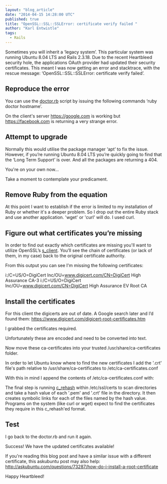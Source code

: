 ```yaml
---
layout: "blog_article"
date: "2014-04-15 14:28:00 UTC"
published: true
title: "OpenSSL::SSL::SSLError: certificate verify failed "
author: "Karl Entwistle"
tags:
  - Rails
---
```


Sometimes you will inherit a ‘legacy system’. This particular system was running Ubuntu 8.04 LTS and Rails 2.3.18. Due to the recent Heartbleed security hole, the applications OAuth provider had updated their security certificates. This meant I was now getting an error and stacktrace, with the rescue message: ‘OpenSSL::SSL::SSLError: certificate verify failed’.

## Reproduce the error
You can use the [doctor.rb](http://raw.githubusercontent.com/mislav/ssl-tools/8b3dec4bedcc725a142fa9bc297610f8d09f5d9d/doctor.rb) script by issuing the following commands ‘ruby doctor hostname’.

<script src="https://gist.github.com/karlentwistle/10739717.js?file=Using the doctor script"></script>

On the client's server https://google.com is working but https://facebook.com is returning a very strange error.

<script src="https://gist.github.com/karlentwistle/10739717.js?file=Output from doctor"></script>

## Attempt to upgrade

<script src="https://gist.github.com/karlentwistle/10739717.js?file=Update install packages"></script>

Normally this would utilise the package manager ‘apt’ to fix the issue. However, if you’re running Ubuntu 8.04 LTS you’re quickly going to find that the ‘Long Term Support’ is over. And all the packages are returning a 404.

You're on your own now...

Take a moment to contemplate your predicament.

## Remove Ruby from the equation

At this point I want to establish if the error is limited to my installation of Ruby or whether it's a deeper problem. So I drop out the entire Ruby stack and use another application. 'wget' or 'curl' will do. I used curl.

<script src="https://gist.github.com/karlentwistle/10739717.js?file=curl facebook"></script>

## Figure out what certificates you’re missing

In order to find out exactly which certificates are missing you'll want to utilize OpenSSL’s [s_client](http://www.openssl.org/docs/apps/s_client.html). You’ll see the chain of certificates (or lack of them, in my case) back to the original certificate authority.

<script src="https://gist.github.com/karlentwistle/10739717.js?file=openssl s_client -connect facebook"></script>

From this output you can see I'm missing the following certificates:

i:/C=US/O=DigiCert Inc/OU=www.digicert.com/CN=DigiCert High Assurance CA-3
i:/C=US/O=DigiCert Inc/OU=www.digicert.com/CN=DigiCert High Assurance EV Root CA

## Install the certificates

For this client the digicerts are out of date. A Google search later and I’d found them: https://www.digicert.com/digicert-root-certificates.htm

I grabbed the certificates required.

<script src="https://gist.github.com/karlentwistle/10739717.js?file=grab the certs"></script>
Unfortunately these are encoded and need to be converted into text.

<script src="https://gist.github.com/karlentwistle/10739717.js?file=convert encoded .crt to plaintext .crt"></script>
Now move these ca-certificates into your trusted /usr/share/ca-certificates folder.

<script src="https://gist.github.com/karlentwistle/10739717.js?file=move the certs"></script>

In order to let Ubuntu know where to find the new certificates I add the '.crt' file's path relative to /usr/share/ca-certificates to /etc/ca-certificates.conf

With this in mind I append the contents of /etc/ca-certificates.conf with:

<script src="https://gist.github.com/karlentwistle/10739717.js?file=append crt"></script>

The final step is running [c_rehash](http://www.tin.org/bin/man.cgi?section=1&topic=c_rehash) within /etc/ssl/certs to scan directories and take a hash value of each '.pem' and '.crt' file in the directory. It then creates symbolic links for each of the files named by the hash value. Programs on the system (like curl or wget) expect to find the certificates they require in this c_rehash'ed format.

<script src="https://gist.github.com/karlentwistle/10739717.js?file=rehash"></script>

## Test

I go back to the doctor.rb and run it again.

Success! We have the updated certificates available!

<script src="https://gist.github.com/karlentwistle/10739717.js?file=successful ruby doctor"></script>

If you're reading this blog post and have a similar issue with a different certificate, this askubuntu post may also help: http://askubuntu.com/questions/73287/how-do-i-install-a-root-certificate

Happy Heartbleed!
